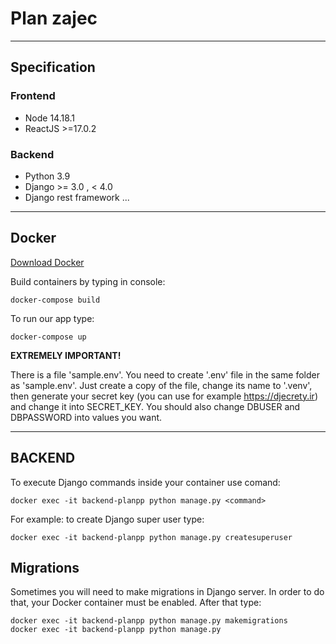 # Plan zajec
---
## Specification
### Frontend
- Node 14.18.1
- ReactJS >=17.0.2

### Backend
- Python 3.9
- Django >= 3.0 , < 4.0
- Django rest framework ...

---
## Docker
[Download Docker](https://www.docker.com/get-started)

Build containers by typing in console:
```console
docker-compose build
```

To run our app type:
```console
docker-compose up
```

**EXTREMELY IMPORTANT!**

There is a file 'sample.env'. You need to create '.env' file in the same folder as 'sample.env'.
Just create a copy of the file, change its name to '.venv', then generate your secret key (you can use for example https://djecrety.ir) and change it into SECRET_KEY. You should also change DBUSER and DBPASSWORD into values you want.

---
## BACKEND

To execute Django commands inside your container use comand:
```console
docker exec -it backend-planpp python manage.py <command>
```
For example: to create Django super user type:
```console
docker exec -it backend-planpp python manage.py createsuperuser
```

## Migrations
Sometimes you will need to make migrations in Django server.
In order to do that, your Docker container must be enabled. After that type:
```console
docker exec -it backend-planpp python manage.py makemigrations
docker exec -it backend-planpp python manage.py 
```